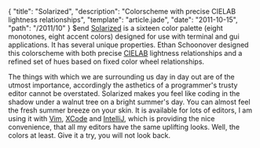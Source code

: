 {
  "title": "Solarized",
  "description": "Colorscheme with precise CIELAB lightness relationships",
  "template": "article.jade",
  "date": "2011-10-15",
  "path": "/2011/10"
}
$end
[Solarized](http://ethanschoonover.com/solarized) is a sixteen color palette (eight monotones, eight accent colors) designed for use with terminal and gui applications. It has several unique properties. Ethan Schoonover designed this colorscheme with both precise [CIELAB](http://en.wikipedia.org/wiki/Lab_color_space) lightness relationships and a refined set of hues based on fixed color wheel relationships.

The things with which we are surrounding us day in day out are of the utmost importance, accordingly the asthetics of a programmer's trusty editor cannot be overstated. Solarized makes you feel like coding in the shadow under a walnut tree on a bright summer's day. You can almost feel the fresh summer breeze on your skin. It is available for lots of editors, I am using it with [Vim](http://www.vim.org/), [XCode](http://developer.apple.com/xcode/) and [IntelliJ](http://www.jetbrains.com/idea/), which is providing the nice convenience, that all my editors have the same uplifting looks. Well, the colors at least. Give it a try, you will not look back.

